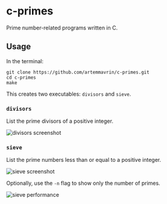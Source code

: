 # c-primes
Prime number-related programs written in C.

## Usage

In the terminal:

    git clone https://github.com/artemmavrin/c-primes.git
    cd c-primes
    make

This creates two executables: `divisors` and `sieve`.

### `divisors`

List the prime divisors of a positive integer.

![divisors screenshot](images/divisors_example.png)

### `sieve`

List the prime numbers less than or equal to a positive integer.

![sieve screenshot](images/sieve_example.png)

Optionally, use the `-n` flag to show only the number of primes.

![sieve performance](images/sieve_performance.png)
